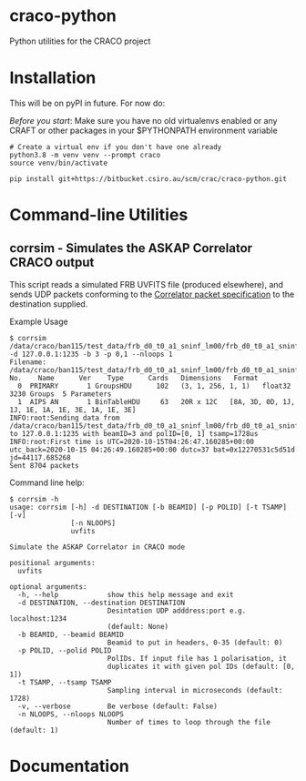 # craco-python

Python utilities for the CRACO project

# Installation

This will be on pyPI in future. For now do:

*Before you start*: Make sure you have no old virtualenvs enabled or any CRAFT or other
packages in  your $PYTHONPATH environment variable

```
# Create a virtual env if you don't have one already
python3.8 -m venv venv --prompt craco
source venv/bin/activate

pip install git+https://bitbucket.csiro.au/scm/crac/craco-python.git

```




# Command-line Utilities

## corrsim - Simulates the ASKAP Correlator CRACO output

This script reads a simulated FRB UVFITS file (produced elsewhere), and sends UDP packets conforming
to the [Correlator packet specification](https://confluence.csiro.au/display/CRACO/Correlator+packet+format) to
the destination supplied.

Example Usage

```
$ corrsim  /data/craco/ban115/test_data/frb_d0_t0_a1_sninf_lm00/frb_d0_t0_a1_sninf_lm00.fits -d 127.0.0.1:1235 -b 3 -p 0,1 --nloops 1
Filename: /data/craco/ban115/test_data/frb_d0_t0_a1_sninf_lm00/frb_d0_t0_a1_sninf_lm00.fits
No.    Name      Ver    Type      Cards   Dimensions   Format
  0  PRIMARY       1 GroupsHDU      102   (3, 1, 256, 1, 1)   float32   3230 Groups  5 Parameters
  1  AIPS AN       1 BinTableHDU     63   20R x 12C   [8A, 3D, 0D, 1J, 1J, 1E, 1A, 1E, 3E, 1A, 1E, 3E]   
INFO:root:Sending data from /data/craco/ban115/test_data/frb_d0_t0_a1_sninf_lm00/frb_d0_t0_a1_sninf_lm00.fits to 127.0.0.1:1235 with beamID=3 and polID=[0, 1] tsamp=1728us
INFO:root:First time is UTC=2020-10-15T04:26:47.160285+00:00 utc_back=2020-10-15 04:26:49.160285+00:00 dutc=37 bat=0x12270531c5d51d jd=44117.685268 
Sent 8704 packets
```

Command line help:
```
$ corrsim -h
usage: corrsim [-h] -d DESTINATION [-b BEAMID] [-p POLID] [-t TSAMP] [-v]
               [-n NLOOPS]
               uvfits

Simulate the ASKAP Correlator in CRACO mode

positional arguments:
  uvfits

optional arguments:
  -h, --help            show this help message and exit
  -d DESTINATION, --destination DESTINATION
                        Desintation UDP adddress:port e.g. localhost:1234
                        (default: None)
  -b BEAMID, --beamid BEAMID
                        Beamid to put in headers, 0-35 (default: 0)
  -p POLID, --polid POLID
                        PolIDs. If input file has 1 polarisation, it
                        duplicates it with given pol IDs (default: [0, 1])
  -t TSAMP, --tsamp TSAMP
                        Sampling interval in microseconds (default: 1728)
  -v, --verbose         Be verbose (default: False)
  -n NLOOPS, --nloops NLOOPS
                        Number of times to loop through the file (default: 1)
```

# Documentation

